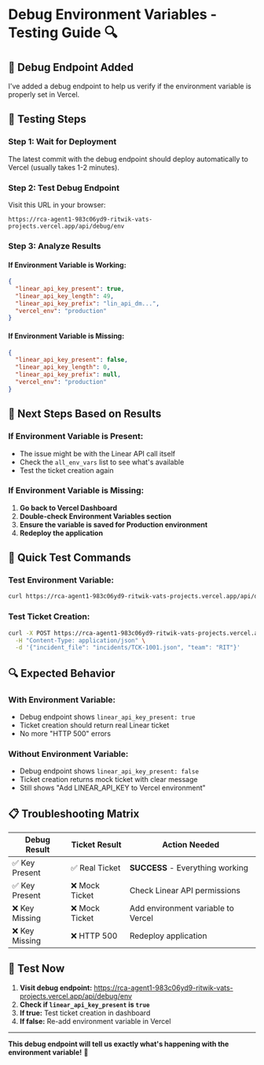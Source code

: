 # Debug Environment Variables - Testing Guide 🔍

## 🎯 **Debug Endpoint Added**

I've added a debug endpoint to help us verify if the environment variable is properly set in Vercel.

## 🧪 **Testing Steps**

### **Step 1: Wait for Deployment**
The latest commit with the debug endpoint should deploy automatically to Vercel (usually takes 1-2 minutes).

### **Step 2: Test Debug Endpoint**
Visit this URL in your browser:
```
https://rca-agent1-983c06yd9-ritwik-vats-projects.vercel.app/api/debug/env
```

### **Step 3: Analyze Results**

#### **If Environment Variable is Working:**
```json
{
  "linear_api_key_present": true,
  "linear_api_key_length": 49,
  "linear_api_key_prefix": "lin_api_dm...",
  "vercel_env": "production"
}
```

#### **If Environment Variable is Missing:**
```json
{
  "linear_api_key_present": false,
  "linear_api_key_length": 0,
  "linear_api_key_prefix": null,
  "vercel_env": "production"
}
```

## 🔧 **Next Steps Based on Results**

### **If Environment Variable is Present:**
- The issue might be with the Linear API call itself
- Check the `all_env_vars` list to see what's available
- Test the ticket creation again

### **If Environment Variable is Missing:**
1. **Go back to Vercel Dashboard**
2. **Double-check Environment Variables section**
3. **Ensure the variable is saved for Production environment**
4. **Redeploy the application**

## 🎯 **Quick Test Commands**

### **Test Environment Variable:**
```bash
curl https://rca-agent1-983c06yd9-ritwik-vats-projects.vercel.app/api/debug/env
```

### **Test Ticket Creation:**
```bash
curl -X POST https://rca-agent1-983c06yd9-ritwik-vats-projects.vercel.app/api/ticket \
  -H "Content-Type: application/json" \
  -d '{"incident_file": "incidents/TCK-1001.json", "team": "RIT"}'
```

## 🔍 **Expected Behavior**

### **With Environment Variable:**
- Debug endpoint shows `linear_api_key_present: true`
- Ticket creation should return real Linear ticket
- No more "HTTP 500" errors

### **Without Environment Variable:**
- Debug endpoint shows `linear_api_key_present: false`
- Ticket creation returns mock ticket with clear message
- Still shows "Add LINEAR_API_KEY to Vercel environment"

## 📋 **Troubleshooting Matrix**

| Debug Result | Ticket Result | Action Needed |
|-------------|---------------|---------------|
| ✅ Key Present | ✅ Real Ticket | **SUCCESS** - Everything working |
| ✅ Key Present | ❌ Mock Ticket | Check Linear API permissions |
| ❌ Key Missing | ❌ Mock Ticket | Add environment variable to Vercel |
| ❌ Key Missing | ❌ HTTP 500 | Redeploy application |

## 🚀 **Test Now**

1. **Visit debug endpoint:** https://rca-agent1-983c06yd9-ritwik-vats-projects.vercel.app/api/debug/env
2. **Check if `linear_api_key_present` is `true`**
3. **If true:** Test ticket creation in dashboard
4. **If false:** Re-add environment variable in Vercel

---
**This debug endpoint will tell us exactly what's happening with the environment variable!** 🎯
